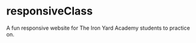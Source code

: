 responsiveClass
===============

A fun responsive website for The Iron Yard Academy students to practice on.

